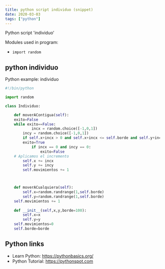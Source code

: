 ```yaml
---
title: python script individuo (snippet)
date: 2020-03-03
tags: ["python"]
---
```

Python script 'individuo'


Modules used in program: 
* `import random`

## python individuo

Python example: individuo

```python
#!/bin/python

import random

class Individuo:

    def moverAContigua(self):
	exito=False
	while exito==False:
    	    incx = random.choice([-1,0,1])
 	    incy = random.choice([-1,0,1])
	    if self.x+incx > 0 and self.x+incx <= self.borde and self.y+incy > 0 and self.y+incy <= self.borde:
		exito=True
            if incx == 0 and incy == 0:
                exito=False
   	# Aplicamos el incremento
        self.x += incx
        self.y += incy
        self.movimientos += 1



    def moverACualquiera(self):
        self.x=random.randrange(1,self.borde)   
        self.y=random.randrange(1,self.borde)   
	self.movimientos += 1
	
    def __init__(self,x,y,borde=100):
        self.x=x
        self.y=y
	self.movimientos=0
	self.borde=borde


```

## Python links

- Learn Python: https://pythonbasics.org/
- Python Tutorial: https://pythonspot.com
